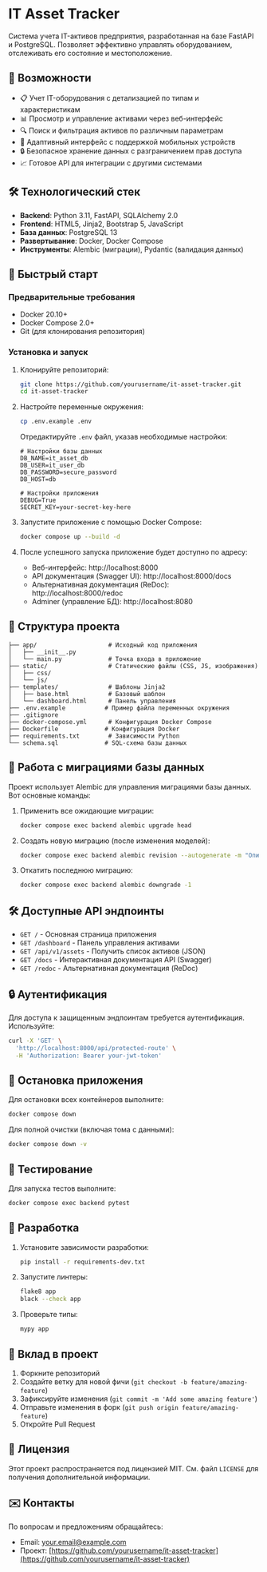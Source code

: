 # IT Asset Tracker

Система учета IT-активов предприятия, разработанная на базе FastAPI и PostgreSQL. Позволяет эффективно управлять оборудованием, отслеживать его состояние и местоположение.

## 🚀 Возможности

- 📋 Учет IT-оборудования с детализацией по типам и характеристикам
- 📊 Просмотр и управление активами через веб-интерфейс
- 🔍 Поиск и фильтрация активов по различным параметрам
- 📱 Адаптивный интерфейс с поддержкой мобильных устройств
- 🔒 Безопасное хранение данных с разграничением прав доступа
- 📈 Готовое API для интеграции с другими системами

## 🛠 Технологический стек

- **Backend**: Python 3.11, FastAPI, SQLAlchemy 2.0
- **Frontend**: HTML5, Jinja2, Bootstrap 5, JavaScript
- **База данных**: PostgreSQL 13
- **Развертывание**: Docker, Docker Compose
- **Инструменты**: Alembic (миграции), Pydantic (валидация данных)

## 🚀 Быстрый старт

### Предварительные требования

- Docker 20.10+
- Docker Compose 2.0+
- Git (для клонирования репозитория)

### Установка и запуск

1. Клонируйте репозиторий:
   ```bash
   git clone https://github.com/yourusername/it-asset-tracker.git
   cd it-asset-tracker
   ```

2. Настройте переменные окружения:
   ```bash
   cp .env.example .env
   ```
   
   Отредактируйте `.env` файл, указав необходимые настройки:
   ```env
   # Настройки базы данных
   DB_NAME=it_asset_db
   DB_USER=it_user_db
   DB_PASSWORD=secure_password
   DB_HOST=db
   
   # Настройки приложения
   DEBUG=True
   SECRET_KEY=your-secret-key-here
   ```

3. Запустите приложение с помощью Docker Compose:
   ```bash
   docker compose up --build -d
   ```

4. После успешного запуска приложение будет доступно по адресу:
   - Веб-интерфейс: http://localhost:8000
   - API документация (Swagger UI): http://localhost:8000/docs
   - Альтернативная документация (ReDoc): http://localhost:8000/redoc
   - Adminer (управление БД): http://localhost:8080

## 📂 Структура проекта

```
├── app/                    # Исходный код приложения
│   ├── __init__.py
│   └── main.py             # Точка входа в приложение
├── static/                 # Статические файлы (CSS, JS, изображения)
│   ├── css/
│   └── js/
├── templates/              # Шаблоны Jinja2
│   ├── base.html           # Базовый шаблон
│   └── dashboard.html      # Панель управления
├── .env.example           # Пример файла переменных окружения
├── .gitignore
├── docker-compose.yml      # Конфигурация Docker Compose
├── Dockerfile             # Конфигурация Docker
├── requirements.txt        # Зависимости Python
└── schema.sql             # SQL-схема базы данных
```



## 🔄 Работа с миграциями базы данных

Проект использует Alembic для управления миграциями базы данных. Вот основные команды:

1. Применить все ожидающие миграции:
   ```bash
   docker compose exec backend alembic upgrade head
   ```

2. Создать новую миграцию (после изменения моделей):
   ```bash
   docker compose exec backend alembic revision --autogenerate -m "Описание изменений"
   ```

3. Откатить последнюю миграцию:
   ```bash
   docker compose exec backend alembic downgrade -1
   ```

## 🛠 Доступные API эндпоинты

- `GET /` - Основная страница приложения
- `GET /dashboard` - Панель управления активами
- `GET /api/v1/assets` - Получить список активов (JSON)
- `GET /docs` - Интерактивная документация API (Swagger)
- `GET /redoc` - Альтернативная документация (ReDoc)

## 🔒 Аутентификация

Для доступа к защищенным эндпоинтам требуется аутентификация. Используйте:

```bash
curl -X 'GET' \
  'http://localhost:8000/api/protected-route' \
  -H 'Authorization: Bearer your-jwt-token'
```

## 🛑 Остановка приложения

Для остановки всех контейнеров выполните:

```bash
docker compose down
```

Для полной очистки (включая тома с данными):

```bash
docker compose down -v
```

## 🧪 Тестирование

Для запуска тестов выполните:

```bash
docker compose exec backend pytest
```

## 🔄 Разработка

1. Установите зависимости разработки:
   ```bash
   pip install -r requirements-dev.txt
   ```

2. Запустите линтеры:
   ```bash
   flake8 app
   black --check app
   ```

3. Проверьте типы:
   ```bash
   mypy app
   ```

## 🤝 Вклад в проект

1. Форкните репозиторий
2. Создайте ветку для новой фичи (`git checkout -b feature/amazing-feature`)
3. Зафиксируйте изменения (`git commit -m 'Add some amazing feature'`)
4. Отправьте изменения в форк (`git push origin feature/amazing-feature`)
5. Откройте Pull Request

## 📝 Лицензия

Этот проект распространяется под лицензией MIT. См. файл `LICENSE` для получения дополнительной информации.

## ✉️ Контакты

По вопросам и предложениям обращайтесь:
- Email: your.email@example.com
- Проект: [https://github.com/yourusername/it-asset-tracker](https://github.com/yourusername/it-asset-tracker)
